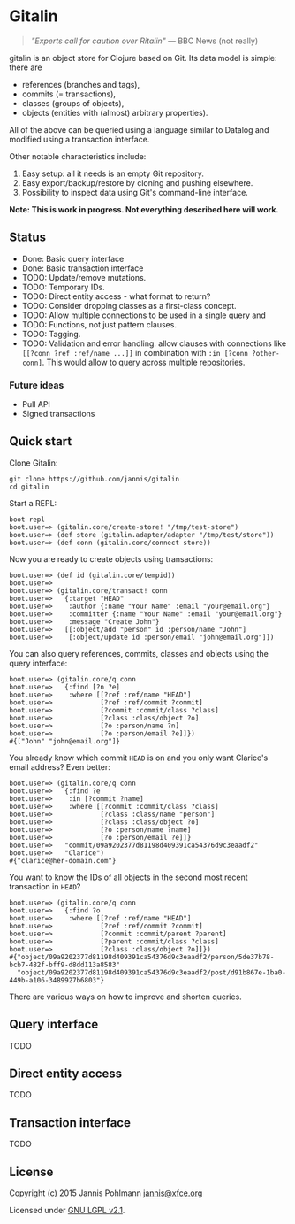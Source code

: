# Gitalin

> *"Experts call for caution over Ritalin"*
> &mdash; BBC News (not really)

gitalin is an object store for Clojure based on Git. Its data model
is simple: there are

* references (branches and tags),
* commits (= transactions),
* classes (groups of objects),
* objects (entities with (almost) arbitrary properties).

All of the above can be queried using a language similar to Datalog
and modified using a transaction interface.

Other notable characteristics include:

1. Easy setup: all it needs is an empty Git repository.
2. Easy export/backup/restore by cloning and pushing elsewhere.
3. Possibility to inspect data using Git's command-line interface.

**Note: This is work in progress. Not everything described here will work.**

## Status

* Done: Basic query interface
* Done: Basic transaction interface
* TODO: Update/remove mutations.
* TODO: Temporary IDs.
* TODO: Direct entity access - what format to return?
* TODO: Consider dropping classes as a first-class concept.
* TODO: Allow multiple connections to be used in a single query and
* TODO: Functions, not just pattern clauses.
* TODO: Tagging.
* TODO: Validation and error handling.
  allow clauses with connections like `[[?conn ?ref :ref/name ...]]`
  in combination with `:in [?conn ?other-conn]`. This would allow to
  query across multiple repositories.

### Future ideas

* Pull API
* Signed transactions

## Quick start

Clone Gitalin:

```
git clone https://github.com/jannis/gitalin
cd gitalin
```

Start a REPL:

```
boot repl
boot.user=> (gitalin.core/create-store! "/tmp/test-store")
boot.user=> (def store (gitalin.adapter/adapter "/tmp/test/store"))
boot.user=> (def conn (gitalin.core/connect store))
```

Now you are ready to create objects using transactions:

```
boot.user=> (def id (gitalin.core/tempid))
boot.user=>
boot.user=> (gitalin.core/transact! conn
boot.user=>   {:target "HEAD"
boot.user=>    :author {:name "Your Name" :email "your@email.org"}
boot.user=>    :committer {:name "Your Name" :email "your@email.org"}
boot.user=>    :message "Create John"}
boot.user=>   [[:object/add "person" id :person/name "John"]
boot.user=>    [:object/update id :person/email "john@email.org"]])
```

You can also query references, commits, classes and objects using
the query interface:

```
boot.user=> (gitalin.core/q conn
boot.user=>   {:find [?n ?e]
boot.user=>    :where [[?ref :ref/name "HEAD"]
boot.user=>            [?ref :ref/commit ?commit]
boot.user=>            [?commit :commit/class ?class]
boot.user=>            [?class :class/object ?o]
boot.user=>            [?o :person/name ?n]
boot.user=>            [?o :person/email ?e]]})
#{["John" "john@email.org"]}
```

You already know which commit `HEAD` is on and you only want
Clarice's email address? Even better:

```
boot.user=> (gitalin.core/q conn
boot.user=>   {:find ?e
boot.user=>    :in [?commit ?name]
boot.user=>    :where [[?commit :commit/class ?class]
boot.user=>            [?class :class/name "person"]
boot.user=>            [?class :class/object ?o]
boot.user=>            [?o :person/name ?name]
boot.user=>            [?o :person/email ?e]]}
boot.user=>   "commit/09a9202377d81198d409391ca54376d9c3eaadf2"
boot.user=>   "Clarice")
#{"clarice@her-domain.com"}
```

You want to know the IDs of all objects in the second most recent
transaction in `HEAD`?

```
boot.user=> (gitalin.core/q conn
boot.user=>   {:find ?o
boot.user=>    :where [[?ref :ref/name "HEAD"]
boot.user=>            [?ref :ref/commit ?commit]
boot.user=>            [?commit :commit/parent ?parent]
boot.user=>            [?parent :commit/class ?class]
boot.user=>            [?class :class/object ?o]]})
#{"object/09a9202377d81198d409391ca54376d9c3eaadf2/person/5de37b78-bcb7-482f-bff9-d8dd113a8583"
  "object/09a9202377d81198d409391ca54376d9c3eaadf2/post/d91b867e-1ba0-449b-a106-3489927b6803"}
```

There are various ways on how to improve and shorten queries.

## Query interface

TODO

## Direct entity access

TODO

## Transaction interface

TODO

## License

Copyright (c) 2015 Jannis Pohlmann <jannis@xfce.org>

Licensed under [GNU LGPL v2.1](http://www.gnu.org/licenses/old-licenses/lgpl-2.1.en.html).
